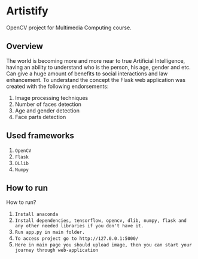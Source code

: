 # Artistify
OpenCV project for Multimedia Computing course. 

## Overview
The world is becoming more and more near to true Artificial Intelligence, having an ability to understand who is the person, his age, gender and etc. Can give a huge amount of benefits to social interactions and law enhancement.
To understand the concept the Flask web application was created with the following endorsements:
1. Image processing techniques
2. Number of faces detection
3. Age and gender detection
4. Face parts detection



## Used frameworks
1. `OpenCV`
2. `Flask`
3. `DLlib`
4. `Numpy`
## How to run
How to run?
1. `Install anaconda`
2. `Install dependencies, tensorflow, opencv, dlib, numpy, flask and any other needed libraries if you don't have it.`
3. `Run app.py in main folder.`
4. `To access project go to http://127.0.0.1:5000/ `
5. `Here in main page you should upload image, then you can start your journey through web-application `
